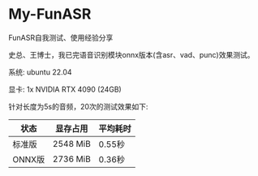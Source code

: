 # My-FunASR

FunASR自我测试、使用经验分享


史总、王博士，我已完语音识别模块onnx版本(含asr、vad、punc)效果测试。

系统: ubuntu 22.04

显卡: 1x NVIDIA RTX 4090 (24GB)

针对长度为5s的音频，20次的测试效果如下:

| 状态      | 显存占用     | 平均耗时 |
|----------|-------------|----------|
| 标准版    | 2548 MiB    | 0.55秒    |
| ONNX版   | 2736 MiB    | 0.36秒    |

